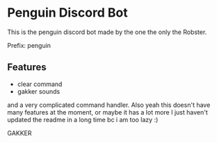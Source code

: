 # Penguin Discord Bot

This is the penguin discord bot made by the one the only the Robster.

Prefix: penguin

## Features

- clear command
- gakker sounds

and a very complicated command handler. Also yeah this doesn't have many features at the moment, or maybe it has a lot more I just haven't updated the readme in a long time bc i am too lazy :)




GAKKER